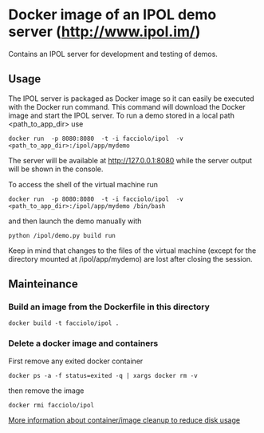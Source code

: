 # Docker image of an IPOL demo server (http://www.ipol.im/)

Contains an IPOL server for development and testing of demos.

## Usage

The IPOL server is packaged as Docker image so it can easily be executed with the Docker run command.
This command will download the Docker image and start the IPOL server. To run a demo stored in a local path <path_to_app_dir> use

    docker run  -p 8080:8080  -t -i facciolo/ipol  -v <path_to_app_dir>:/ipol/app/mydemo

The server will be available at http://127.0.0.1:8080 while the server output will be shown in the console.

To access the shell of the virtual machine run 

    docker run  -p 8080:8080  -t -i facciolo/ipol  -v <path_to_app_dir>:/ipol/app/mydemo /bin/bash

and then launch the demo manually with 

    python /ipol/demo.py build run

Keep in mind that changes to the files of the virtual machine (except for the directory mounted at /ipol/app/mydemo) are lost after closing the session. 

## Mainteinance

### Build an image from the Dockerfile in this directory

    docker build -t facciolo/ipol .

### Delete a docker image and containers

First remove any exited docker container

    docker ps -a -f status=exited -q | xargs docker rm -v

then remove the image

    docker rmi facciolo/ipol

[More information about container/image cleanup to reduce disk usage](https://forums.docker.com/t/where-does-docker-keep-images-containers-so-i-can-better-track-my-disk-usage/8370/6)
